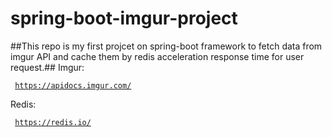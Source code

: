 # spring-boot-imgur-project
##This repo is my first projcet on spring-boot framework to fetch data from imgur API and cache them by redis acceleration response time for user request.##
 Imgur: <pre><code> https://apidocs.imgur.com/</code></pre>
 Redis: <pre><code> https://redis.io/ </code></pre>
